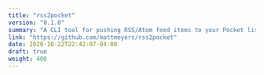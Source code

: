 ```yaml
---
title: "rss2pocket"
version: "0.1.0"
summary: "A CLI tool for pushing RSS/Atom feed items to your Pocket list"
link: "https://github.com/mattmeyers/rss2pocket"
date: 2020-10-22T22:42:07-04:00
draft: true
weight: 400
---
```


